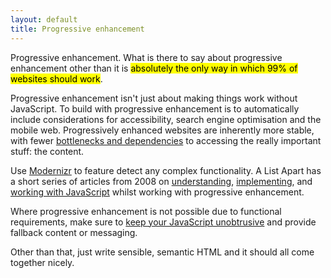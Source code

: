 ```yaml
---
layout: default
title: Progressive enhancement
---
```


Progressive enhancement. What is there to say about progressive enhancement other than it is <mark>absolutely the only way in which 99% of websites should work</mark>. 

Progressive enhancement isn't just about making things work without JavaScript. To build with progressive enhancement is to automatically include considerations for accessibility, search engine optimisation and the mobile web. Progressively enhanced websites are inherently more stable, with fewer [bottlenecks and dependencies](http://kryogenix.org/code/browser/everyonehasjs.html) to accessing the really important stuff: the content. 

Use [Modernizr](https://modernizr.com/) to feature detect any complex functionality. A List Apart has a short series of articles from 2008 on [understanding](http://alistapart.com/article/understandingprogressiveenhancement), [implementing](http://alistapart.com/article/progressiveenhancementwithcss), and [working with JavaScript](http://alistapart.com/article/progressiveenhancementwithjavascript) whilst working with progressive enhancement.

Where progressive enhancement is not possible due to functional requirements, make sure to [keep your JavaScript unobtrusive](http://blog.teamtreehouse.com/unobtrusive-javascript-important) and provide fallback content or messaging. 

Other than that, just write sensible, semantic HTML and it should all come together nicely.
